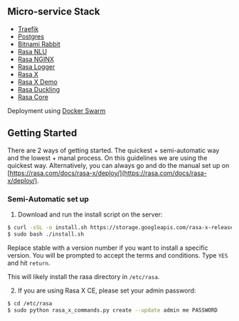 ## Micro-service Stack
* [Traefik](https://hub.docker.com/_/traefik)
* [Postgres](https://hub.docker.com/_/postgres)
* [Bitnami Rabbit](https://hub.docker.com/r/bitnami/rabbitmq/)
* [Rasa NLU](https://hub.docker.com/r/rasa/rasa_nlu)
* [Rasa NGINX](https://hub.docker.com/r/rasa/nginx)
* [Rasa Logger](https://hub.docker.com/r/rasa/logger)
* [Rasa X](https://hub.docker.com/r/rasa/rasa-x)
* [Rasa X Demo](https://hub.docker.com/r/rasa/rasa-x-demo)
* [Rasa Duckling](https://hub.docker.com/r/rasa/duckling)
* [Rasa Core](https://hub.docker.com/r/rasa/rasa_core)

Deployment using [Docker Swarm](https://docs.docker.com/engine/swarm/)


## Getting Started
There are 2 ways of getting started. The quickest + semi-automatic way and the lowest + manal process. On this guidelines we are using the quickest way. Alternatively, you can always go and do the manual set up on [https://rasa.com/docs/rasa-x/deploy/](https://rasa.com/docs/rasa-x/deploy/).

### Semi-Automatic set up
1. Download and run the install script on the server:
```bash
$ curl -sSL -o install.sh https://storage.googleapis.com/rasa-x-releases/stable/install.sh
$ sudo bash ./install.sh
```
Replace stable with a version number if you want to install a specific version. You will be prompted to accept the terms and conditions. Type `YES` and hit `return`.

This will likely install the rasa directory in `/etc/rasa`. 

2. If you are using Rasa X CE, please set your admin password:
```bash
$ cd /etc/rasa
$ sudo python rasa_x_commands.py create --update admin me PASSWORD
```